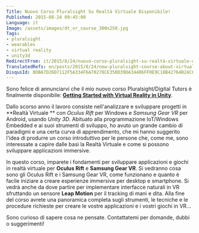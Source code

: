 ```yaml
---
Title: Nuovo Corso Pluralsight Su Realtà Virtuale Disponibile!
Published: 2015-08-24 09:45:00
Language: it
Image: /assets/images/dt_vr_course_300x250.jpg
Tags:
- pluralsight
- wearables
- virtual reality
- unity3d
RedirectFrom: it/2015/8/24/nuovo-corso-pluralsight-su-realtà-virtuale-disponibile!.aspx
TranslatedRefs: en/posts/2015/8/24/new-pluralsight-course-about-virtual-reality-available!.md
DisqusId: 0DBA7D26D7112F5A334F6A70278CE350D39DA344D6FF0E9C18B42764B24C697E
---
```

Sono felice di annunciarvi che il mio nuovo corso Pluralsight/Digital Tutors è finalmente disponibile: **<a href="http://www.digitaltutors.com/tutorial/2227-Getting-Started-with-VR-in-Unity" target="_blank">Getting Started with Virtual Reality in Unity</a>**.

<a href="http://www.digitaltutors.com/tutorial/2227-Getting-Started-with-VR-in-Unity" target="_blank"></a>Dallo scorso anno il lavoro consiste nell'analizzare e sviluppare progetti in **Realtà Virtuale ** con *Oculus Rift* per Windows e *Samsung Gear VR* per Android, usando *Unity 3D*. Abituato alla programmazione IoT/Windows Embedded e ai suoi strumenti di sviluppo, ho avuto un grande cambio di paradigmi e una certa curva di apprendimento, che mi hanno suggerito l'idea di produrre un corso introduttivo per le persone che, come me, sono interessate a capire dalle basi la Realtà Virtuale e come si possono sviluppare applicazioni immersive.

<span>In questo corso, imparete i fondamenti per sviluppare applicazioni e giochi in realtà virtuale per **Oculus Rift** e **Samsung Gear VR**. </span>  Si vedranno cosa sono  <span>gli Oculus Rift e i Samsung Gear VR, come funzionano e quanto è facile iniziare a creare esperienze immersive per desktop e smartphone. Si vedrà anche da dove partire per implementare interfacce naturali in VR sfruttando un sensore **Leap Motion** per il tracking di mani e dita. Alla fine del corso avrete una panoramica completa sugli strumenti, le tecniche e le procedure richieste per creare le vostre applicazioni e i vostri giochi</span> in VR...

Sono curioso di sapere cosa ne pensate. Contattatemi per domande, dubbi o suggerimenti!